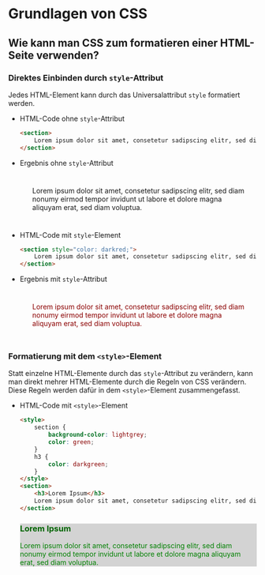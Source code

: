 # Grundlagen von CSS

## Wie kann man CSS zum formatieren einer HTML-Seite verwenden?

### Direktes Einbinden durch `style`-Attribut

Jedes HTML-Element kann durch das Universalattribut `style` formatiert werden.

* HTML-Code ohne `style`-Attribut  
    ```html
    <section> 
        Lorem ipsum dolor sit amet, consetetur sadipscing elitr, sed diam nonumy eirmod tempor invidunt ut labore et dolore magna aliquyam erat, sed diam voluptua. 
    </section>
    ```

* Ergebnis ohne `style`-Attribut  
    <section style="padding: 25px;">
        Lorem ipsum dolor sit amet, consetetur sadipscing elitr, sed diam nonumy eirmod tempor invidunt ut labore et dolore magna aliquyam erat, sed diam voluptua. 
    </section>

* HTML-Code mit `style`-Element  
    ```html
    <section style="color: darkred;"> 
        Lorem ipsum dolor sit amet, consetetur sadipscing elitr, sed diam nonumy eirmod tempor invidunt ut labore et dolore magna aliquyam erat, sed diam voluptua. 
    </section>
    ```

* Ergebnis mit `style`-Attribut  
    <section style="padding: 25px; color: darkred;"> 
        Lorem ipsum dolor sit amet, consetetur sadipscing elitr, sed diam nonumy eirmod tempor invidunt ut labore et dolore magna aliquyam erat, sed diam voluptua. 
    </section>


### Formatierung mit dem `<style>`-Element

Statt einzelne HTML-Elemente durch das `style`-Attribut zu verändern, kann man direkt mehrer HTML-Elemente durch die Regeln von CSS verändern. Diese Regeln werden dafür in dem `<style>`-Element zusammengefasst.

* HTML-Code mit `<style>`-Element
    ```html
    <style>
        section {
            background-color: lightgrey;
            color: green;
        }
        h3 {
            color: darkgreen;
        }
    </style>
    <section>
        <h3>Lorem Ipsum</h3> 
        Lorem ipsum dolor sit amet, consetetur sadipscing elitr, sed diam nonumy eirmod tempor invidunt ut labore et dolore magna aliquyam erat, sed diam voluptua. 
    </section>
    ```


    <section style="background-color: lightgrey;  color: green;">
        <h3 style="color: darkgreen; font: Serif;">Lorem Ipsum</h3> 
        Lorem ipsum dolor sit amet, consetetur sadipscing elitr, sed diam nonumy eirmod tempor invidunt ut labore et dolore magna aliquyam erat, sed diam voluptua. 
    </section>
